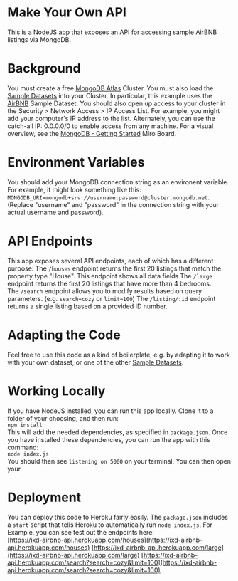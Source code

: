 # Make Your Own API
This is a NodeJS app that exposes an API for accessing sample AirBNB listings via MongoDB.  

# Background
You must create a free [MongoDB Atlas](https://www.mongodb.com/atlas/database) Cluster. You must also load the [Sample Datasets](https://docs.atlas.mongodb.com/sample-data/) into your Cluster.  In particular, this example uses the [AirBNB](https://docs.atlas.mongodb.com/sample-data/sample-airbnb/#sample-airbnb-listings-dataset) Sample Dataset. You should also open up access to your cluster in the Security > Network Access > IP Access List. For example, you might add your computer's IP address to the list. Alternately, you can use the catch-all IP: 0.0.0.0/0  to enable access from any machine.  For a visual overview, see the [MongoDB - Getting Started](https://miro.com/app/board/uXjVODOzuOI=/) Miro Board.

# Environment Variables
You should add your MongoDB connection string as an environent variable. For example, it might look something like this: `MONGODB_URI=mongodb+srv://username:password@cluster.mongodb.net`. (Replace "username" and "password" in the connection string with your actual username and password).

# API Endpoints  
This app exposes several API endpoints, each of which has a different purpose:
The `/houses` endpoint returns the first 20 listings that match the property type "House". This endpoint shows all data fields
The `/large` endpoint returns the first 20 listings that have more than 4 bedrooms.  
The `/search` endpoint allows you to modify results based on query parameters. (e.g. `search=cozy` or `limit=100`)
The `/listing/:id` endpoint returns a single listing based on a provided ID number.

# Adapting the Code
Feel free to use this code as a kind of boilerplate, e.g. by adapting it to work with your own dataset, or one of the other [Sample Datasets](https://docs.atlas.mongodb.com/sample-data/). 

# Working Locally 
If you have NodeJS installed, you can run this app locally. Clone it to a folder of your choosing, and then run:  
`npm install`  
This will add the needed dependencies, as specified in `package.json`. Once you have installed these dependencies, you can run the app with this command:  
`node index.js`  
You should then see `listening on 5000` on your terminal. You can then open your 

# Deployment
You can deploy this code to Heroku fairly easily. The `package.json` includes a `start` script that tells Heroku to automatically run `node index.js`. For Example, you can see test out the endpoints here:  
[https://ixd-airbnb-api.herokuapp.com/houses](https://ixd-airbnb-api.herokuapp.com/houses)
[https://ixd-airbnb-api.herokuapp.com/large](https://ixd-airbnb-api.herokuapp.com/large)
[https://ixd-airbnb-api.herokuapp.com/search?search=cozy&limit=100](https://ixd-airbnb-api.herokuapp.com/search?search=cozy&limit=100)
